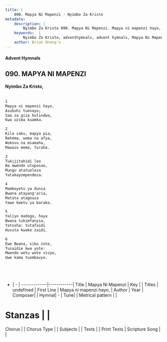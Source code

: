 ```yaml
---
title: |
    090. Mapya Ni Mapenzi - Nyimbo Za Kristo
metadata:
    description: |
        Nyimbo Za Kristo 090. Mapya Ni Mapenzi. Mapya ni mapenzi hayo,  Asubuhi tuonayo;  Saa za giza hulindwa,  Kwa uzima kuamka.   
    keywords:  |
        Nyimbo Za Kristo, adventhymnals, advent hymnals, Mapya Ni Mapenzi, Mapya ni mapenzi hayo, . 
    author: Brian Onang'o
---
```


#### Advent Hymnals
## 090. MAPYA NI MAPENZI
####  Nyimbo Za Kristo,

```txt

1
Mapya ni mapenzi hayo, 
Asubuhi tuonayo; 
Saa za giza hulindwa, 
Kwa uzima kuamka. 

2
Kila saku, mapya pia, 
Rehema, wema na afya, 
Wokovu na msamaha, 
Mawazo mema, furaha. 

3
Tukijitahidi leo 
Na mwendo utupasao, 
Mungu atatueleza 
Yatakayompendeza. 

4
Mamboyetu ya dunia 
Bwana atayang'aria, 
Matata atageuza 
Yawe kwetu ya baraka. 

5
Yaliyo madogo, haya 
Bwana tukimfanyia, 
Yatosha: tutafaidi 
Huvuta kwake zaidi. 

6
Ewe Bwana, siku zote, 
Tusaidie kwa yote: 
Mwendo wetu wote vivyo, 
Uwe kama tuombavyo.






```

- |   -  |
-------------|------------|
Title | Mapya Ni Mapenzi |
Key |  |
Titles | undefined |
First Line | Mapya ni mapenzi hayo,  |
Author | 
Year | 
Composer| |
Hymnal|  - |
Tune|  |
Metrical pattern | |
# Stanzas |  |
Chorus |  |
Chorus Type |  |
Subjects | |
Texts |  |
Print Texts | 
Scripture Song |  |
    
